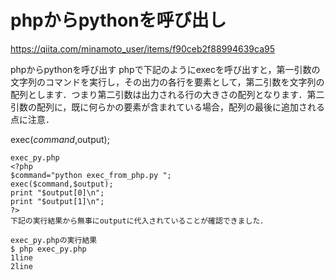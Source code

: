 # phpからpythonを呼び出し
https://qiita.com/minamoto_user/items/f90ceb2f88994639ca95

phpからpythonを呼び出す
phpで下記のようにexecを呼び出すと，第一引数の文字列のコマンドを実行し，その出力の各行を要素として，第二引数を文字列の配列とします．つまり第二引数は出力される行の大きさの配列となります．第二引数の配列に，既に何らかの要素が含まれている場合，配列の最後に追加される点に注意．

exec($command,$output);
```
exec_py.php
<?php
$command="python exec_from_php.py ";
exec($command,$output);
print "$output[0]\n";
print "$output[1]\n";
?>
下記の実行結果から無事にoutputに代入されていることが確認できました．

exec_py.phpの実行結果
$ php exec_py.php 
1line
2line
```
